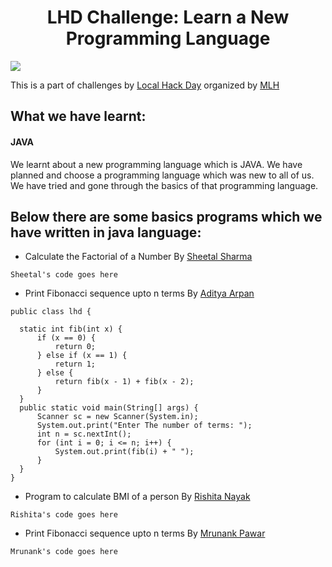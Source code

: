<h1 align="center">LHD Challenge: Learn a New Programming Language</h1>
<img src="https://uploads-ssl.webflow.com/611141321924300710121a2c/612f90cfea72f6ee37f5472c_Learn-wallpaper-Main.jpg">
<p>This is a part of challenges by <a href="https://localhackday.mlh.io/">Local Hack Day</a> organized by <a href="https://mlh.io/">MLH </a></p>
  
<h2>What we have learnt:</h2>
<h4> JAVA </h4>
<p>We learnt about a new programming language which is JAVA. We have planned and choose a programming language which was new to all of us. We have tried and gone through the basics of that programming language. </p>

<h2>Below there are some basics programs which we have written in java language:</h2>

 - Calculate the Factorial of a Number By <a href="https://github.com/sheetal22sharma">Sheetal Sharma </a>
  ```
  Sheetal's code goes here
  ```
  
  - Print Fibonacci sequence upto n terms By <a href="https://github.com/arpanaditya">Aditya Arpan </a>
  ```
  public class lhd {

	static int fib(int x) {
		if (x == 0) {
			return 0;
		} else if (x == 1) {
			return 1;
		} else {
			return fib(x - 1) + fib(x - 2);
		}
	}
	public static void main(String[] args) {
		Scanner sc = new Scanner(System.in);
		System.out.print("Enter The number of terms: ");
		int n = sc.nextInt();
		for (int i = 0; i <= n; i++) {
			System.out.print(fib(i) + " ");
		}
	}
}
  ```
  
  - Program to calculate BMI of a person By <a href="https://github.com/Rishita-Nayak">Rishita Nayak </a>
  ```
  Rishita's code goes here
  ```
  
  - Print Fibonacci sequence upto n terms By <a href="https://github.com/mrunankpawar">Mrunank Pawar </a>
  ```
  Mrunank's code goes here
  ```
